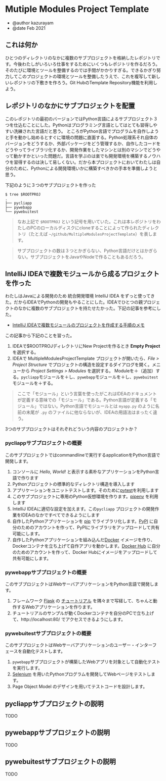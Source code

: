 # Mutiple Modules Project Template

- @author kazurayam
- @date Feb 2021

<!-- START doctoc -->
<!-- END doctoc -->

## これは何か

ひとつのディレクトリのなかに複数のサブプロジェクトを格納したレポジトリです。今後わたしがいろいろ仕事をするためにいくつもレポジトリを作るだろう。そのたびに環境とツールを整備するのでは手間がかかりすぎる。できるかぎり努力してこのプロジェクトの環境とツールを整備したうえで、これを複写して新しいレポジトリの下敷きを作ろう。Git HubのTemplate Repository機能を利用しよう。

## レポジトリのなかにサブプロジェクトを配置

このレポジトリの最初のバージョンではPython言語によるサブプロジェクト３つを仕込むことにした。Pythonはプログラミング言語としてはとても習得しやすい洗練された言語だと思う。 ところがPython言語でプログラムを自作しようと手を動かし始めるとすぐに環境の問題に直面する。Python処理系それ自体のバージョンをどうするか、外部パッケージをどう管理するか、自作したコードをどうやってライブラリ化するか、開発作業をしたマシンとは別のマシンでどうやって動かすかといった問題だ。言語を学ぶのは楽でも開発環境を構築するノウハウを習得するのは決して易しくない。だから本プロジェクトにおいてわたしは自分のために、Pythonによる開発環境いかに構築すべきかの手本を準備しようと思う。

下記のように３つのサブプロジェクトを作った

```
$ tree $ROOTPROJ
.
├── pycliapp
├── pywebapp
└── pywebuitest
```

>なお上記で `$ROOTPROJ` という記号を用いていた。これは本レポジトリをわたしのPCのローカルディスクにcloneすることによって作られたディレクトリ（たとえば `~/github/MultipleModulesProjectTemplate`）を表します。

>サブプロジェクトの数は３つとかぎらない、Python言語だけとはかぎらない。サブプロジェクトをJavaやNodeで作ることもあるだろう。

## IntelliJ IDEAで複数モジュールから成るプロジェクトを作った

わたしはJavaによる開発のため 統合開発環境 IntelliJ IDEA をずっと使ってきた。だからIDEAでPythonの開発もやることにした。IDEAでひとつの親プロジェクトのなかに複数のサブプロジェクトを持たせたかった。下記の記事を参考にした。

- [IntelliJ IDEAで複数モジュールのプロジェクトを作成する手順のメモ](https://qiita.com/rubytomato@github/items/e534e4f1187801b7e159)

この記事から下記のことを習った。

1. IDEAで$ROOTPROJディレクトリにNew Projectを作るとき **Empty Project** を選択する。
1. IDEAで MultipleModulesProjectTemplate プロジェクトが開いたら、*File > Project Structure* でプロジェクトの構造を設定するダイアログを開く。メニューから *Project Settings > Modules* を選択する。
Moduleを＋（追加）する。`pycliapp`モジュールを＋し、`pywebapp`モジュールを＋し、`pywebuitest`モジュールを＋する。
   
>ここで「モジュール」という言葉を使ったがこれはIDEAのドキュメントが定義する意味での「モジュール」である。Python言語が定義する「モジュール」ではない。Python言語でモジュールとは `myapp.py` のように名前の末尾が `.py` のファイルに他ならないが、IDEAの用語法はまったく違う。
   
3つのサブプロジェクトはそれぞれどういう内容のプロジェクトか？

### pycliappサブプロジェクトの概要

このサブプロジェクトではcommandlineで実行するapplicationをPython言語で開発します。

1. コンソールに *Hello, World!* と表示する素朴なアプリケーションをPython言語で作ります
1. Pythonプロジェクトの標準的なディレクトリ構造を導入します
1. アプリケーションをユニットテストします。そのために[pytest](https://docs.pytest.org/en/stable/)を利用します
1. このサブプロジェクトに専用のPython仮想環境を作ります。[pipenv](https://pypi.org/project/pipenv/) を利用します
1. IntelliJ IDEAに適切な設定を加えます。この`pycliapp` プロジェクトの開発作業をIDEAのなかですべてできるようにします
1. 自作したPythonアプリケーションを [pip](https://pypi.org/project/pip/) でライブラリ化します。[PyPI](https://test.pypi.org/) に自分のためのアカウントを作って、PyPIにライブラリをアップロードして共有可能にします。
1. 自作したPythonアプリケーションを組み込んだ[Docker](https://www.docker.com/) イメージを作り、Dockerコンテナを立ち上げて自作アプリを動かします。[Docker Hub](https://hub.docker.com/) に自分のためのアカウントを作って、Docker Hubにイメージをアップロードして共有可能にします。


### pywebappサブプロジェクトの概要

このサブプロジェクトはWebサーバアプリケーションをPython言語で開発します。

1. フレームワーク [Flask](https://palletsprojects.com/p/flask/) の [チュートリアル](https://flask.palletsprojects.com/en/1.1.x/tutorial/) を隅々まで写経して、ちゃんと動作するWebアプリケーションを作ります。
1. チュートリアルのサンプルが動くDockerコンテナを自分のPCで立ち上げて、http://localhost:80/ でアクセスできるようにします。


### pywebuitestサブプロジェクトの概要

このサブプロジェクトはWebサーバアプリケーションのユーザー・インターフェースを自動化テストします。

1. `pywebapp`サブプロジェクトが構築したWebアプリを対象として自動化テストを実行します。
1. [Selenium](https://selenium-python.readthedocs.io/) を用いたPythonプログラムを開発してWebページをテストします。
1. Page Object Model のデザインを用いてテストコードを設計します。





## pycliappサブプロジェクトの説明

TODO

## pywebappサブプロジェクトの説明

TODO

## pywebuitestサブプロジェクトの説明


TODO